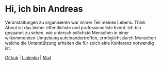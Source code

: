 # Hi, ich bin Andreas

Veranstaltungen zu organisieren war immer Teil meines Lebens. Think About ist
das bisher öffentlichste und professionellste Event. Ich bin gespannt zu sehen,
wie unterschiedlichste Menschen in einer wilkommenden Umgebung
aufeinandertreffen, ermöglicht durch Menschen welche die Unterstützung erhalten
die für solch eine Konferenz notwendig ist.

[Github](https://github.com/FundreasFrohsinn) |
[Linkedin](https://www.linkedin.com/in/andreas-rosing-41b194138/) |
[Mail](mailto:andreas@think-about.io)
